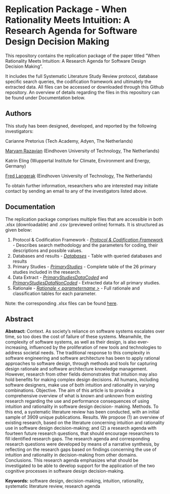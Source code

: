 # Replication Package - When Rationality Meets Intuition: A Research Agenda for Software Design Decision Making

This repository contains the replication package of the paper titled ”When Rationality Meets Intuition:
A Research Agenda for Software Design Decision Making”. 

It includes the full Systematic Literature Study Review protocol, database specific search queries, the codification framework and ultimately the extracted data. All files can be accessed or downloaded through this Github repository. An overview of details regarding the files in this repository can be found under Documentation below. 


## Authors
This study has been designed, developed, and reported by the following investigators:

Carianne Pretorius (Tech Academy, Adyen, The Netherlands)

[Maryam Razavian](mailto:m.razavian@tue.nl?subject=ReplicationPackage) (Eindhoven University of Technology, The Netherlands)

Katrin Eling (Wuppertal Institute for Climate, Environment and Energy, Germany)

[Fred Langerak](mailto:f.langerak@tue.nl?subject=ReplicationPackage)  (Eindhoven University of Technology, The Netherlands)


To obtain further information, researchers who are interested may initiate contact by sending an email to any of the investigators listed above.


## Documentation

The replication package comprises multiple files that are accessible in both .xlsx (downloadable) and .csv (previewed online) formats. It is structured as given below:

1.  Protocol & Codification Framework - [_Protocol & Codification Framework_](Protocol&CodificationFramework.pdf) - Describes search methodology and the parameters for coding, their descriptions and possible values.
2. Databases and results - [_Databases_](CSV/DataBases_Queries.csv) - Table with queried databases and results
3. Primary Studies - [_PrimaryStudies_](CSV/PrimaryStudies.csv) - Complete table of the 26 primary studies included in the research. 
4. Data Extract - [_PrimaryStudiesDataCoded_](CSV/PrimaryStudiesCoded.csv) and [_PrimaryStudiesDataNonCoded_](CSV/PrimaryStudiesNonCoded.csv) - Extracted data for all primary studies.
5. Rationale - [_Rationale < parametername >_](CSV/Rationale) - Full rationale and classification tables for each parameter. 

Note: the corresponding .xlsx files can be found [here](XLSX/).

## Abstract 

**Abstract:** Context. As society’s reliance on software systems escalates over time, so too does the cost
of failure of these systems. Meanwhile, the complexity of software systems, as well as their design, is
also ever-increasing, influenced by the proliferation of new tools and technologies to address societal
needs. The traditional response to this complexity in software engineering and software architecture
has been to apply rational approaches to software design, through methods and tools for capturing
design rationale and software architecture knowledge management. However, research from other fields
demonstrates that intuition may also hold benefits for making complex design decisions. All humans,
including software designers, make use of both intuition and rationality in varying combinations.
Objective. The aim of this article is to provide a comprehensive overview of what is known and
unknown from existing research regarding the use and performance consequences of using intuition and
rationality in software design decision- making.
Methods. To this end, a systematic literature review has been conducted, with an initial sample of
3909 unique publications.
Results. We propose (1) an overview of existing research, based on the literature concerning intuition
and rationality use in software design decision-making; and (2) a research agenda with fourteen future
research questions, that should encourage researchers to fill identified research gaps. The research
agenda and corresponding research questions were developed by means of a narrative synthesis, by
reflecting on the research gaps based on findings concerning the use of intuition and rationality in
decision-making from other domains. Conclusions. This research agenda emphasizes what should be
investigated to be able to develop support for the application of the two cognitive processes in software
design decision-making.

**Keywords:** software design, decision-making, intuition, rationality, systematic literature review, research
agenda
